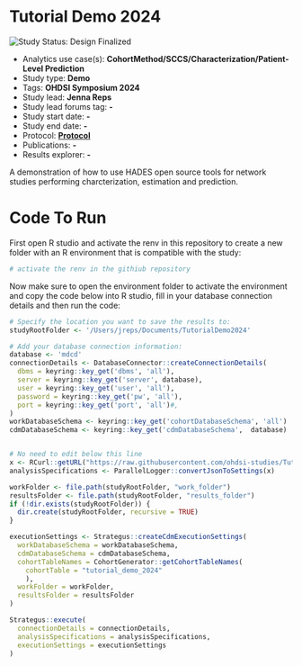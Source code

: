 Tutorial Demo 2024
========================

<img src="https://img.shields.io/badge/Study%20Status-Design%20Finalized-brightgreen.svg" alt="Study Status: Design Finalized">

- Analytics use case(s): **CohortMethod/SCCS/Characterization/Patient-Level Prediction**
- Study type: **Demo**
- Tags: **OHDSI Symposium 2024**
- Study lead: **Jenna Reps**
- Study lead forums tag: **-**
- Study start date: **-**
- Study end date: **-**
- Protocol: [**Protocol**](StudyProtocol.pdf)
- Publications: **-**
- Results explorer: **-**

A demonstration of how to use HADES open source tools for network studies performing charcterization, estimation and prediction.

# Code To Run

First open R studio and activate the renv in this repository to create a new folder with an R environment that is compatible with the study:

```r
# activate the renv in the githiub repository 


```
Now make sure to open the environment folder to activate the environment and copy the code below into R studio, fill in your database connection details and then run the code:

``` r
# Specify the location you want to save the results to:
studyRootFolder <- '/Users/jreps/Documents/TutorialDemo2024'

# Add your database connection information:
database <- 'mdcd'
connectionDetails <- DatabaseConnector::createConnectionDetails(
  dbms = keyring::key_get('dbms', 'all'),
  server = keyring::key_get('server', database),
  user = keyring::key_get('user', 'all'),
  password = keyring::key_get('pw', 'all'),
  port = keyring::key_get('port', 'all')#,
)
workDatabaseSchema <- keyring::key_get('cohortDatabaseSchema', 'all')
cdmDatabaseSchema <- keyring::key_get('cdmDatabaseSchema',  database)


# No need to edit below this line
x <- RCurl::getURL("https://raw.githubusercontent.com/ohdsi-studies/TutorialDemo2024/refs/heads/main/analysisSpecifications.json")
analysisSpecifications <- ParallelLogger::convertJsonToSettings(x)

workFolder <- file.path(studyRootFolder, "work_folder")
resultsFolder <- file.path(studyRootFolder, "results_folder")
if (!dir.exists(studyRootFolder)) {
  dir.create(studyRootFolder, recursive = TRUE)
}

executionSettings <- Strategus::createCdmExecutionSettings(
  workDatabaseSchema = workDatabaseSchema,
  cdmDatabaseSchema = cdmDatabaseSchema,
  cohortTableNames = CohortGenerator::getCohortTableNames(
    cohortTable = "tutorial_demo_2024"
    ),
  workFolder = workFolder,
  resultsFolder = resultsFolder
)

Strategus::execute(
  connectionDetails = connectionDetails,
  analysisSpecifications = analysisSpecifications,
  executionSettings = executionSettings
)

```
